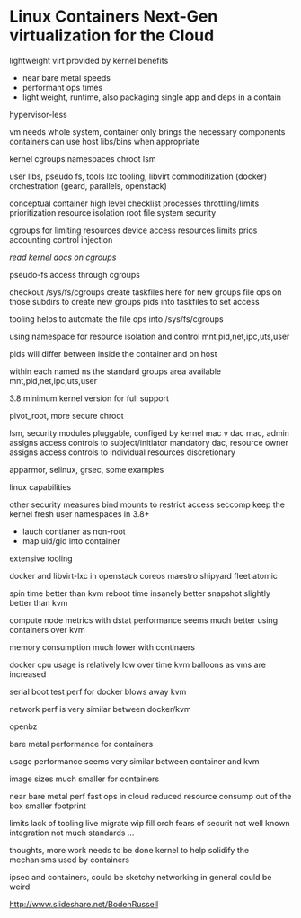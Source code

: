 Linux Containers Next-Gen virtualization for the Cloud
====

lightweight virt provided by kernel
benefits
- near bare metal speeds
- performant ops times
- light weight, runtime, also packaging
  single app and deps in a contain

hypervisor-less

vm needs whole system, container only brings the necessary components
containers can use host libs/bins when appropriate

kernel
cgroups
namespaces
chroot
lsm

user
libs, pseudo fs, tools
lxc tooling, libvirt
commoditization (docker)
orchestration (geard, parallels, openstack)

conceptual container
high level checklist
processes
throttling/limits
prioritization
resource isolation
root file system
security

cgroups for limiting resources
device access
resources limits
prios
accounting
control
injection

*read kernel docs on cgroups*

pseudo-fs access through cgroups

checkout /sys/fs/cgroups
create taskfiles here for new groups
file ops on those subdirs to create new groups
pids into taskfiles to set access

tooling helps to automate the file ops into /sys/fs/cgroups

using namespace for resource isolation and control
mnt,pid,net,ipc,uts,user

pids will differ between inside the container and on host

within each named ns the standard groups area available
mnt,pid,net,ipc,uts,user

3.8 minimum kernel version for full support

pivot_root, more secure chroot

lsm, security modules
pluggable, configed by kernel
mac v dac
mac, admin assigns access controls to subject/initiator
mandatory
dac, resource owner assigns access controls to individual resources
discretionary

apparmor, selinux, grsec, some examples

linux capabilities

other security measures
bind mounts to restrict access
seccomp
keep the kernel fresh
user namespaces in 3.8+
- lauch contianer as non-root
- map uid/gid into container

extensive tooling

docker and libvirt-lxc in openstack
coreos
maestro
shipyard
fleet
atomic

spin time better than kvm
reboot time insanely better
snapshot slightly better than kvm

compute node metrics with dstat
performance seems much better using containers over kvm

memory consumption much lower with continaers

docker cpu usage is relatively low over time
kvm balloons as vms are increased

serial boot test perf for docker blows away kvm

network perf is very similar between docker/kvm

openbz

bare metal performance for containers

usage performance seems very similar between container and kvm

image sizes much smaller for containers

near bare metal perf
fast ops in cloud
reduced resource consump
out of the box smaller footprint

limits
lack of tooling
live migrate wip
fill orch
fears of securit
not well known
integration
not much standards
...

thoughts,
more work needs to be done kernel to help solidify the mechanisms used by
containers

ipsec and containers, could be sketchy
networking in general could be weird

http://www.slideshare.net/BodenRussell

